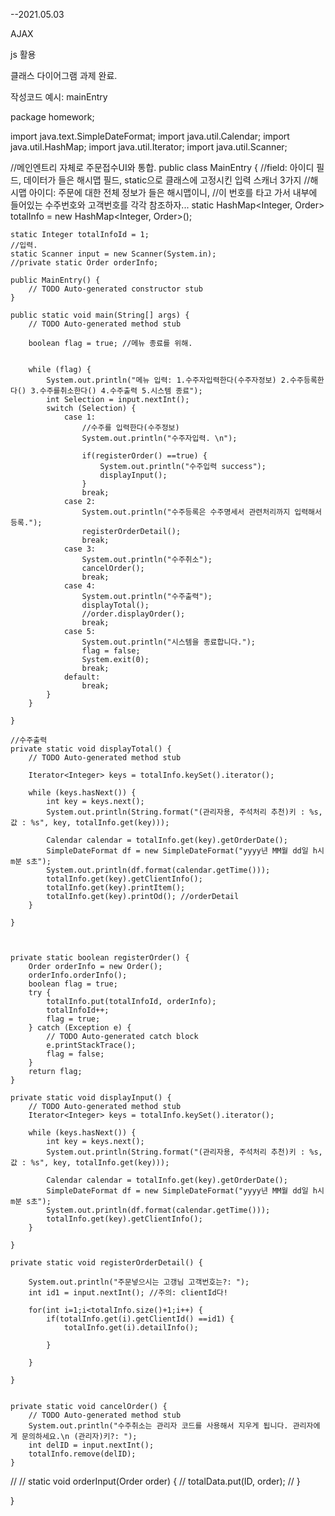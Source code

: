 --2021.05.03

AJAX

js 활용


클래스 다이어그램 과제 완료.

작성코드 예시: mainEntry

package homework;

import java.text.SimpleDateFormat;
import java.util.Calendar;
import java.util.HashMap;
import java.util.Iterator;
import java.util.Scanner;

//메인엔트리 자체로 주문접수UI와 통합.
public class MainEntry {
    //field: 아이디 필드, 데이터가 들은 해시맵 필드, static으로 클래스에 고정시킨 입력 스캐너 3가지
    //해시맵 아이디: 주문에 대한 전체 정보가 들은 해시맵이니,
    //이 번호를 타고 가서 내부에 들어있는 수주번호와 고객번호를 각각 참조하자...
    static HashMap<Integer, Order> totalInfo = new HashMap<Integer, Order>();

    static Integer totalInfoId = 1;
    //입력.
    static Scanner input = new Scanner(System.in);
    //private static Order orderInfo;

    public MainEntry() {
        // TODO Auto-generated constructor stub
    }

    public static void main(String[] args) {
        // TODO Auto-generated method stub

        boolean flag = true; //메뉴 종료를 위해.


        while (flag) {
            System.out.println("메뉴 입력: 1.수주자입력한다(수주자정보) 2.수주등록한다() 3.수주를취소한다() 4.수주출력 5.시스템 종료");
            int Selection = input.nextInt();
            switch (Selection) {
                case 1:
                    //수주를 입력한다(수주정보)
                    System.out.println("수주자입력. \n");

                    if(registerOrder() ==true) {
                        System.out.println("수주입력 success");
                        displayInput();
                    }
                    break;
                case 2:
                    System.out.println("수주등록은 수주명세서 관련처리까지 입력해서 등록.");
                    registerOrderDetail();
                    break;
                case 3:
                    System.out.println("수주취소");
                    cancelOrder();
                    break;
                case 4:
                    System.out.println("수주출력");
                    displayTotal();
                    //order.displayOrder();
                    break;
                case 5:
                    System.out.println("시스템을 종료합니다.");
                    flag = false;
                    System.exit(0);
                    break;
                default:
                    break;
            }
        }

    }

    //수주출력
    private static void displayTotal() {
        // TODO Auto-generated method stub

        Iterator<Integer> keys = totalInfo.keySet().iterator();

        while (keys.hasNext()) {
            int key = keys.next();
            System.out.println(String.format("(관리자용, 주석처리 추천)키 : %s, 값 : %s", key, totalInfo.get(key)));

            Calendar calendar = totalInfo.get(key).getOrderDate();
            SimpleDateFormat df = new SimpleDateFormat("yyyy년 MM월 dd일 h시 m분 s초");
            System.out.println(df.format(calendar.getTime()));
            totalInfo.get(key).getClientInfo();
            totalInfo.get(key).printItem();
            totalInfo.get(key).printOd(); //orderDetail
        }

    }



    private static boolean registerOrder() {
        Order orderInfo = new Order();
        orderInfo.orderInfo();
        boolean flag = true;
        try {
            totalInfo.put(totalInfoId, orderInfo);
            totalInfoId++;
            flag = true;
        } catch (Exception e) {
            // TODO Auto-generated catch block
            e.printStackTrace();
            flag = false;
        }
        return flag;
    }

    private static void displayInput() {
        // TODO Auto-generated method stub
        Iterator<Integer> keys = totalInfo.keySet().iterator();

        while (keys.hasNext()) {
            int key = keys.next();
            System.out.println(String.format("(관리자용, 주석처리 추천)키 : %s, 값 : %s", key, totalInfo.get(key)));

            Calendar calendar = totalInfo.get(key).getOrderDate();
            SimpleDateFormat df = new SimpleDateFormat("yyyy년 MM월 dd일 h시 m분 s초");
            System.out.println(df.format(calendar.getTime()));
            totalInfo.get(key).getClientInfo();
        }

    }

    private static void registerOrderDetail() {

        System.out.println("주문넣으시는 고갱님 고객번호는?: ");
        int id1 = input.nextInt(); //주의: clientId다!

        for(int i=1;i<totalInfo.size()+1;i++) {
            if(totalInfo.get(i).getClientId() ==id1) {
                totalInfo.get(i).detailInfo();

            }

        }

    }


    private static void cancelOrder() {
        // TODO Auto-generated method stub
        System.out.println("수주취소는 관리자 코드를 사용해서 지우게 됩니다. 관리자에게 문의하세요.\n (관리자)키?: ");
        int delID = input.nextInt();
        totalInfo.remove(delID);
    }


//
//	static void orderInput(Order order) {
//		totalData.put(ID, order);
//	}


}



